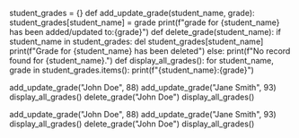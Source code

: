 student_grades = {}
def add_update_grade(student_name, grade):
    student_grades[student_name] = grade
    print(f"grade for {student_name} has been added/updated to:{grade}")
def delete_grade(student_name):
    if student_name in student_grades:
        del student_grades[student_name]
        print(f"Grade for {student_name} has been deleted")
    else:
        print(f"No record found for {student_name}.")
def display_all_grades():
    for student_name, grade in student_grades.items():
        print(f"{student_name}:{grade}")

add_update_grade("John Doe", 88)
add_update_grade("Jane Smith", 93)
display_all_grades()
delete_grade("John Doe")
display_all_grades()

add_update_grade("John Doe", 88)
add_update_grade("Jane Smith", 93)
display_all_grades()
delete_grade("John Doe")
display_all_grades()

